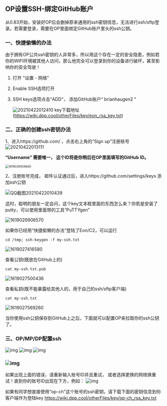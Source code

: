## OP设置SSH-绑定GitHub账户

从0.83开始，安装好OP后会删掉原来通用的ssh密钥信息，无法进行ssh/sftp登录。若需要登录，需要在OP里面绑定GitHub账户里头的ssh公钥。

### 一、快捷偷懒的办法

由于拥有OP公共ssh密钥的人非常多，所以用这个存在一定的安全隐患，例如若你的WIFI环境被其他人访问，那么他完全可以登录到你的设备进行破坏，甚至影响你的安全驾驶！

1. 打开 "设置 - 网络" 

2. Enable SSH选项打开

3. SSH keys选项点击“ADD”， 添加GitHub账户“ brianhaugen2 ”

   ![20210422012410](../files/how_to_setup_github_ssh/20210422012410.jpg)
key下载地址(https://wiki.dpp.cool/otherFiles/key/eon_rsa_key.txt)
### 二、正确的创建ssh密钥办法

1、进入https://github.com/ ，点击右上角的“Sign up”注册账号![20210422013111](../files/how_to_setup_github_ssh/20210422013111.png)



**“Username” 需要唯一， 这个ID将是你稍后在OP里面填写的GitHub ID。**

<img src="../files/how_to_setup_github_ssh/1619026509845.png" alt="1619026509845" style="zoom: 67%;" />

2、注册账号完成， 邮件认证通过后，进入https://github.com/settings/keys 添加ssh公钥

![QQ截图20210422010439](../files/how_to_setup_github_ssh/QQ截图20210422010439.png)

这时，聪明的朋友一定会问，这个key文本框里面的东西怎么来？你若是安装了putty，可以使用里面带的工具“PuTTYgen”

![1619026906570](../files/how_to_setup_github_ssh/1619026906570.png)

如果你已经用“快捷偷懒的办法”登陆了Eon/C2，可以运行

`cd /tmp; ssh-keygen -f my-ssh.txt`

![1619027416580](../files/how_to_setup_github_ssh/1619027416580.png)

查看公钥(既放在GitHub上的)

`cat my-ssh.txt.pub`

![1619027500436](../files/how_to_setup_github_ssh/1619027500436.png)

查看私钥(既不能暴露给其他人的，用于自己的ssh/sftp客户端)

`cat my-ssh.txt`

![1619027569260](../files/how_to_setup_github_ssh/1619027569260.png)



当你使用ssh公钥保存到GitHub上之后，下面就可以配置OP来拉取你的ssh公钥了。



### 三、OP/MP/DP配置ssh

 ![img](../files/how_to_setup_github_ssh/6C12D619CA6231390EFC5ECAA5980E00.png)  ![img](../files/how_to_setup_github_ssh/07B4BF91C850432DE24E101D76CADDC1.png) ![img](../files/how_to_setup_github_ssh/CD4AE77C4DA0893D16BCB40B100D542F-1619027737278.png)

###  ![img](../files/how_to_setup_github_ssh/785AAE952226ECB2480E77471BD1CA9E-1619027985236.png) 

如果出现上面的错误，请重新输入账号ID并且重试， 或者选择更换的网络换重试！直到你的账号ID出现在下方，例如： ![img](../files/how_to_setup_github_ssh/1454CC2CB59937F4D137668AA07D7715-1619028016403.png) 

如果有同学想直接使用“op-ch”这个账号的ssh密钥，请下载下面的密钥信息到你客户端作为登陆key
https://wiki.dpp.cool/otherFiles/key/op-ch_rsa_key.txt

